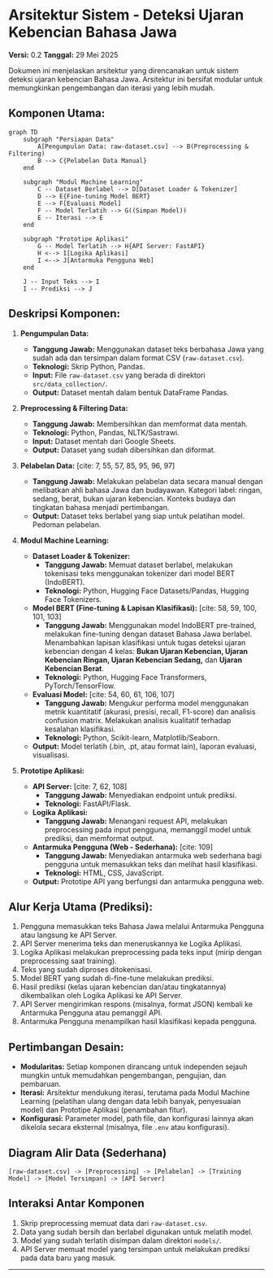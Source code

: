 # Arsitektur Sistem - Deteksi Ujaran Kebencian Bahasa Jawa

**Versi:** 0.2
**Tanggal:** 29 Mei 2025

Dokumen ini menjelaskan arsitektur yang direncanakan untuk sistem deteksi ujaran kebencian Bahasa Jawa. Arsitektur ini bersifat modular untuk memungkinkan pengembangan dan iterasi yang lebih mudah.

## Komponen Utama:

```mermaid
graph TD
    subgraph "Persiapan Data"
        A[Pengumpulan Data: raw-dataset.csv] --> B(Preprocessing & Filtering)
        B --> C{Pelabelan Data Manual}
    end

    subgraph "Modul Machine Learning"
        C -- Dataset Berlabel --> D[Dataset Loader & Tokenizer]
        D --> E{Fine-tuning Model BERT}
        E --> F[Evaluasi Model]
        F -- Model Terlatih --> G((Simpan Model))
        E -- Iterasi --> E
    end

    subgraph "Prototipe Aplikasi"
        G -- Model Terlatih --> H{API Server: FastAPI}
        H <--> I[Logika Aplikasi]
        I <--> J[Antarmuka Pengguna Web]
    end

    J -- Input Teks --> I
    I -- Prediksi --> J
```

## Deskripsi Komponen:

1.  **Pengumpulan Data:**
    * **Tanggung Jawab:** Menggunakan dataset teks berbahasa Jawa yang sudah ada dan tersimpan dalam format CSV (`raw-dataset.csv`).
    * **Teknologi:** Skrip Python, Pandas.
    * **Input:** File `raw-dataset.csv` yang berada di direktori `src/data_collection/`.
    * **Output:** Dataset mentah dalam bentuk DataFrame Pandas.

2.  **Preprocessing & Filtering Data:**
    * **Tanggung Jawab:** Membersihkan dan memformat data mentah.
    * **Teknologi:** Python, Pandas, NLTK/Sastrawi.
    * **Input:** Dataset mentah dari Google Sheets.
    * **Output:** Dataset yang sudah dibersihkan dan diformat.

3.  **Pelabelan Data:** [cite: 7, 55, 57, 85, 95, 96, 97]
    * **Tanggung Jawab:** Melakukan pelabelan data secara manual dengan melibatkan ahli bahasa Jawa dan budayawan. Kategori label: ringan, sedang, berat, bukan ujaran kebencian. Konteks budaya dan tingkatan bahasa menjadi pertimbangan.
    * **Output:** Dataset teks berlabel yang siap untuk pelatihan model. Pedoman pelabelan.

4.  **Modul Machine Learning:**
    * **Dataset Loader & Tokenizer:**
        * **Tanggung Jawab:** Memuat dataset berlabel, melakukan tokenisasi teks menggunakan tokenizer dari model BERT (IndoBERT).
        * **Teknologi:** Python, Hugging Face Datasets/Pandas, Hugging Face Tokenizers.
    * **Model BERT (Fine-tuning & Lapisan Klasifikasi):** [cite: 58, 59, 100, 101, 103]
        * **Tanggung Jawab:** Menggunakan model IndoBERT pre-trained, melakukan fine-tuning dengan dataset Bahasa Jawa berlabel. Menambahkan lapisan klasifikasi untuk tugas deteksi ujaran kebencian dengan 4 kelas: **Bukan Ujaran Kebencian, Ujaran Kebencian Ringan, Ujaran Kebencian Sedang,** dan **Ujaran Kebencian Berat**.
        * **Teknologi:** Python, Hugging Face Transformers, PyTorch/TensorFlow.
    * **Evaluasi Model:** [cite: 54, 60, 61, 106, 107]
        * **Tanggung Jawab:** Mengukur performa model menggunakan metrik kuantitatif (akurasi, presisi, recall, F1-score) dan analisis confusion matrix. Melakukan analisis kualitatif terhadap kesalahan klasifikasi.
        * **Teknologi:** Python, Scikit-learn, Matplotlib/Seaborn.
    * **Output:** Model terlatih (.bin, .pt, atau format lain), laporan evaluasi, visualisasi.

5.  **Prototipe Aplikasi:**
    * **API Server:** [cite: 7, 62, 108]
        * **Tanggung Jawab:** Menyediakan endpoint untuk prediksi.
        * **Teknologi:** FastAPI/Flask.
    * **Logika Aplikasi:**
        * **Tanggung Jawab:** Menangani request API, melakukan preprocessing pada input pengguna, memanggil model untuk prediksi, dan memformat output.
    * **Antarmuka Pengguna (Web - Sederhana):** [cite: 109]
        * **Tanggung Jawab:** Menyediakan antarmuka web sederhana bagi pengguna untuk memasukkan teks dan melihat hasil klasifikasi.
        * **Teknologi:** HTML, CSS, JavaScript.
    * **Output:** Prototipe API yang berfungsi dan antarmuka pengguna web.

## Alur Kerja Utama (Prediksi):

1.  Pengguna memasukkan teks Bahasa Jawa melalui Antarmuka Pengguna atau langsung ke API Server.
2.  API Server menerima teks dan meneruskannya ke Logika Aplikasi.
3.  Logika Aplikasi melakukan preprocessing pada teks input (mirip dengan preprocessing saat training).
4.  Teks yang sudah diproses ditokenisasi.
5.  Model BERT yang sudah di-fine-tune melakukan prediksi.
6.  Hasil prediksi (kelas ujaran kebencian dan/atau tingkatannya) dikembalikan oleh Logika Aplikasi ke API Server.
7.  API Server mengirimkan respons (misalnya, format JSON) kembali ke Antarmuka Pengguna atau pemanggil API.
8.  Antarmuka Pengguna menampilkan hasil klasifikasi kepada pengguna.

## Pertimbangan Desain:

* **Modularitas:** Setiap komponen dirancang untuk independen sejauh mungkin untuk memudahkan pengembangan, pengujian, dan pembaruan.
* **Iterasi:** Arsitektur mendukung iterasi, terutama pada Modul Machine Learning (pelatihan ulang dengan data lebih banyak, penyesuaian model) dan Prototipe Aplikasi (penambahan fitur).
* **Konfigurasi:** Parameter model, path file, dan konfigurasi lainnya akan dikelola secara eksternal (misalnya, file `.env` atau konfigurasi).

## Diagram Alir Data (Sederhana)

```
[raw-dataset.csv] -> [Preprocessing] -> [Pelabelan] -> [Training Model] -> [Model Tersimpan] -> [API Server]
```

## Interaksi Antar Komponen
1.  Skrip preprocessing memuat data dari `raw-dataset.csv`.
2.  Data yang sudah bersih dan berlabel digunakan untuk melatih model.
3.  Model yang sudah terlatih disimpan dalam direktori `models/`.
4.  API Server memuat model yang tersimpan untuk melakukan prediksi pada data baru yang masuk.

---